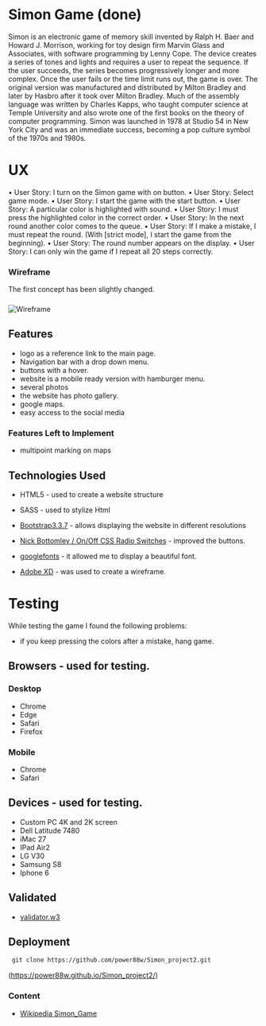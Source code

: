 # Simon Game (done)

Simon is an electronic game of memory skill invented by Ralph H. Baer and Howard J. Morrison, working for toy design 
firm Marvin Glass and Associates, with software programming by Lenny Cope. The device creates a series of tones 
and lights and requires a user to repeat the sequence. If the user succeeds, the series becomes progressively longer and 
more complex. 
Once the user fails or the time limit runs out, the game is over. The original version was manufactured and distributed by 
Milton Bradley and later by Hasbro after it took over Milton Bradley. Much of the assembly language was written by Charles 
Kapps, who taught computer science at Temple University and also wrote one of the first books on the theory 
of computer programming. Simon was launched in 1978 at Studio 54 in New York City and was an immediate success, 
becoming a pop culture symbol of the 1970s and 1980s.


 
# UX

•	User Story: I turn on the Simon game with on button.
•	User Story: Select game mode.
•	User Story: I start the game with the start button.
•	User Story: A particular color is highlighted with sound.
•	User Story: I must press the highlighted color in the correct order.
•	User Story: In the next round another color comes to the queue.
•	User Story: If I make a mistake, I must repeat the round. (With [strict mode], I start the game from the beginning).
•	User Story: The round number appears on the display.
•	User Story: I can only win the game if I repeat all 20 steps correctly.


### Wireframe

The first concept has been slightly changed.

###

![Wireframe](https://power88w.github.io/Simon_project2/assets/images/wireframe.JPG)



## Features

- logo as a reference link to the main page.
- Navigation bar with a drop down menu.
- buttons with a hover.
- website is a mobile ready version with hamburger menu.
- several photos
- the website has photo gallery.
- google maps.
- easy access to the social media
 

### Features Left to Implement
- multipoint marking on maps


## Technologies Used


- HTML5 - used to create a website structure 

- SASS - used to stylize Html

- [Bootstrap3.3.7](https://getbootstrap.com/docs/3.3/getting-started/) - allows displaying the website in different resolutions

- [Nick Bottomley / On/Off CSS Radio Switches](https://codepen.io/nickbottomley/pen/uhfmn) - improved the buttons.

- [googlefonts](https://fonts.google.com/) - it allowed me to display a beautiful font.

- [Adobe XD](https://www.adobe.com/pl/products/xd.html) - was used to create a wireframe.



# Testing

While testing the game I found the following problems:

-  if you keep pressing the colors after a mistake, hang game.

## Browsers - used for testing.

### Desktop
- Chrome
- Edge
- Safari 
- Firefox

### Mobile
- Chrome
- Safari


## Devices - used for testing.
- Custom PC 4K and 2K screen	
- Dell Latitude 7480
- iMac 27
- IPad Air2
- LG V30
- Samsung S8 
- Iphone 6

## Validated
- [validator.w3](https://validator.w3.org/)

## Deployment

```md
 git clone https://github.com/power88w/Simon_project2.git
```

(https://power88w.github.io/Simon_project2/)



### Content
- [Wikipedia Simon_Game](https://en.wikipedia.org/wiki/Simon_(game))






